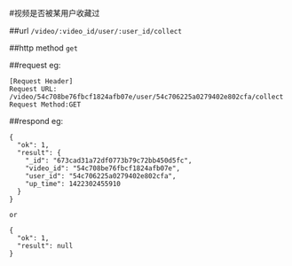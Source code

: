 #视频是否被某用户收藏过



##url
`/video/:video_id/user/:user_id/collect`


##http method
`get`

##request
eg:
```
[Request Header]
Request URL: /video/54c708be76fbcf1824afb07e/user/54c706225a0279402e802cfa/collect
Request Method:GET
```

##respond
eg:
```
{
  "ok": 1,
  "result": {
    "_id": "673cad31a72df0773b79c72bb450d5fc",
    "video_id": "54c708be76fbcf1824afb07e",
    "user_id": "54c706225a0279402e802cfa",
    "up_time": 1422302455910
  }
}

or 

{
  "ok": 1,
  "result": null
}
```



